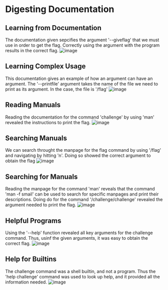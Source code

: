 # Digesting Documentation

## Learning from Documentation
The documentation given sepcifies the argument '--giveflag' that we must use in order to get the flag. Correctly using the argument with the program results in the correct flag.
![image](https://github.com/user-attachments/assets/faaf0d83-348c-4250-ac05-4233ff6e0695)

## Learning Complex Usage
This documentation gives an example of how an argument can have an argument. The '--printfile' argument takes the name of the file we need to print as its argument. In the case, the file is '/flag'
![image](https://github.com/user-attachments/assets/97e8334d-eaf5-4033-8083-b54d0c5f184d)

## Reading Manuals
Reading the documentation for the command 'challenge' by using 'man' revealed the instructions to print the flag. 
![image](https://github.com/user-attachments/assets/072ae43b-94ec-4236-b32d-6f74b0a6db54)

## Searching Manuals
We can search throught the manpage for the flag command by using '/flag' and navigating by hitting 'n'. Doing so showed the correct argument to obtain the flag
![image](https://github.com/user-attachments/assets/6a7fa514-e536-484e-921f-ea9ca58e0878)

## Searching for Manuals
Reading the manpage for the command 'man' reveals that the command 'man -f smail' can be used to search for specific manpages and print their descriptions. Doing do for the command '/challenge/challenge' revealed the argument needed to print the flag.
![image](https://github.com/user-attachments/assets/1cddaa3a-92a1-4348-ae7f-a98d1ef88162)

## Helpful Programs
Using the '--help' function revealed all key arguments for the challenge command. Thus, usinf the given arguments, it was easy to obtain the correct flag.
![image](https://github.com/user-attachments/assets/9a6a8ad8-6e72-493d-b62c-ed0f70865752)

## Help for Builtins
The challenge command was a shell builtin, and not a program. Thus the 'help challenge' command was used to look up help, and it provided all the information needed. 
![image](https://github.com/user-attachments/assets/aec207a2-fb51-4768-990e-aa6d0b8bd97c)

